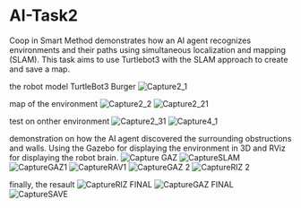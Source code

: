 # AI-Task2
Coop in Smart Method demonstrates how an AI agent recognizes environments and their paths using simultaneous localization and mapping (SLAM).
This task aims to use Turtlebot3 with the SLAM approach to create and save a map.


the robot model TurtleBot3 Burger
![Capture2_1](https://github.com/malhashim-hub/AI-Task2/assets/119134365/e3e627dc-37a4-470f-b373-304b02cbe3b1)

map of the environment
![Capture2_2](https://github.com/malhashim-hub/AI-Task2/assets/119134365/75b29b37-7e4a-4738-bcb4-8812f02c764f)
![Capture2_21](https://github.com/malhashim-hub/AI-Task2/assets/119134365/539371ad-473a-468a-bc8b-d787d5164a46)

test on onther environment 
![Capture2_31](https://github.com/malhashim-hub/AI-Task2/assets/119134365/ea536fbd-c7bd-4ff4-bf00-012d17581b55)
![Capture4_1](https://github.com/malhashim-hub/AI-Task2/assets/119134365/485b384c-8ab3-4456-84b4-919da1983ff8)


demonstration on how the AI agent discovered the surrounding obstructions and walls. Using the Gazebo for displaying the environment in 3D and RViz for displaying the robot brain.
![Capture GAZ](https://github.com/malhashim-hub/AI-Task2/assets/119134365/cc0b97ea-7bfe-486d-afea-adb68a0cadf3)
![CaptureSLAM](https://github.com/malhashim-hub/AI-Task2/assets/119134365/f53f7a83-31e4-4e07-b8c0-57932ae51045)
![CaptureGAZ1](https://github.com/malhashim-hub/AI-Task2/assets/119134365/c310ab5b-6dc5-4098-900d-177a2e31df37)
![CaptureRAV1](https://github.com/malhashim-hub/AI-Task2/assets/119134365/d4c44009-20f2-45d5-a8a7-46e44a15e100)
![CaptureGAZ 2](https://github.com/malhashim-hub/AI-Task2/assets/119134365/3983562e-eb39-4028-9fa4-7c4315ac9687)
![CaptureRIZ 2](https://github.com/malhashim-hub/AI-Task2/assets/119134365/d5845d48-f2bf-4f5b-be71-c9498df44015)

finally, the resault
![CaptureRIZ FINAL](https://github.com/malhashim-hub/AI-Task2/assets/119134365/d281c0f2-62fb-4db9-a7e3-c0af127aeb3c)
![CaptureGAZ FINAL](https://github.com/malhashim-hub/AI-Task2/assets/119134365/1b556ff3-0c2a-411f-8c41-dd3573ba9681)
![CaptureSAVE](https://github.com/malhashim-hub/AI-Task2/assets/119134365/5050d948-a458-4779-8478-17dcb0b2afd5)

